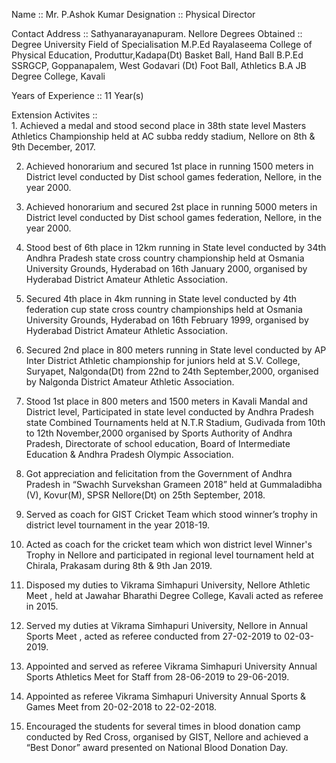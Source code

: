 	 
Name	::	Mr. P.Ashok Kumar
Designation	::	Physical Director
		
Contact Address	::	Sathyanarayanapuram. Nellore
Degrees Obtained	::	
Degree	University	Field of Specialisation
M.P.Ed	Rayalaseema College of Physical Education, Produttur,Kadapa(Dt)	Basket Ball, Hand Ball
B.P.Ed	SSRGCP, Goppanapalem, West Godavari (Dt)	Foot Ball, Athletics
B.A	JB Degree College, Kavali	
 		
Years of Experience	::	11 Year(s)
 		
Extension Activites :: 		
 	 	1.	Achieved a medal and stood second place in 38th state level Masters Athletics Championship held at AC subba reddy stadium, Nellore on 8th & 9th December, 2017.

2.	Achieved honorarium and secured 1st place in running 1500 meters in District level conducted by Dist school games federation, Nellore, in the year 2000.

3.	 Achieved honorarium and secured 2st place in running 5000 meters in District level conducted by Dist school games federation, Nellore, in the year 2000.

4.	 Stood best of 6th place in 12km running in State level conducted by 34th Andhra Pradesh state cross country championship held at Osmania University Grounds, Hyderabad on 16th January 2000, organised by Hyderabad District Amateur Athletic Association.

5.	Secured 4th place in 4km running in State level conducted by 4th federation cup state cross country championships held at Osmania University Grounds, Hyderabad on 16th February 1999, organised by Hyderabad District Amateur Athletic Association.

6.	Secured 2nd place in 800 meters running in State level conducted by AP Inter District Athletic championship for juniors held at S.V. College, Suryapet, Nalgonda(Dt) from 22nd to 24th September,2000, organised by Nalgonda District Amateur Athletic Association.

7.	Stood 1st place in 800 meters and 1500 meters in Kavali Mandal and District level, Participated in state  level conducted by Andhra Pradesh state Combined Tournaments held at N.T.R Stadium, Gudivada from 10th to 12th  November,2000 organised by Sports Authority of Andhra Pradesh, Directorate of school education, Board of Intermediate Education & Andhra Pradesh Olympic Association.

8.	Got  appreciation and felicitation from the Government of Andhra Pradesh in “Swachh Survekshan Grameen 2018” held at Gummaladibha (V), Kovur(M), SPSR Nellore(Dt) on 25th September, 2018.

9.	Served as coach for GIST Cricket Team which stood winner’s trophy in district level tournament in the year 2018-19.

10.	Acted as coach for the cricket team which won district level Winner's Trophy in Nellore and participated in regional level tournament held at Chirala, Prakasam during 8th & 9th Jan 2019.

11.	Disposed my duties to Vikrama Simhapuri University, Nellore Athletic Meet , held at Jawahar Bharathi Degree College, Kavali acted as referee in 2015.

12.	Served my duties at Vikrama Simhapuri University, Nellore in Annual Sports  Meet , acted as referee conducted from 27-02-2019 to 02-03-2019.

13.	Appointed and served as referee Vikrama Simhapuri University Annual Sports Athletics Meet for Staff from 28-06-2019 to 29-06-2019.

14.	Appointed as referee Vikrama Simhapuri University Annual Sports & Games Meet from 20-02-2018 to 22-02-2018.

15.	Encouraged the students for several times in blood donation camp conducted by Red Cross, organised by GIST, Nellore and achieved a “Best Donor” award presented on National Blood Donation Day.




		
		

